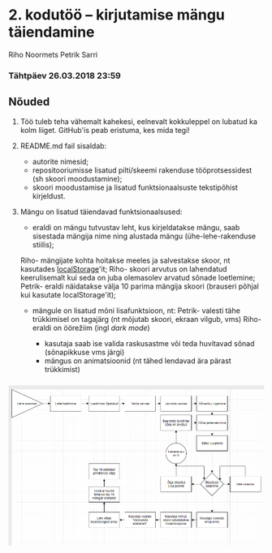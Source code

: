 # 2. kodutöö – kirjutamise mängu täiendamine

Riho Noormets
Petrik Sarri
### Tähtpäev 26.03.2018 23:59

## Nõuded

1. Töö tuleb teha vähemalt kahekesi, eelnevalt kokkuleppel on lubatud ka kolm liiget. GitHub'is peab eristuma, kes mida tegi!
1. README.md fail sisaldab:
    * autorite nimesid; 
    * repositooriumisse lisatud pilti/skeemi rakenduse tööprotsessidest (sh skoori moodustamine); 
    * skoori moodustamise ja lisatud funktsionaalsuste tekstipõhist kirjeldust.
1. Mängu on lisatud täiendavad funktsionaalsused:  
    * eraldi on mängu tutvustav leht, kus kirjeldatakse mängu, saab sisestada mängija nime ning alustada mängu (ühe-lehe-rakenduse stiilis); 
	
    Riho- mängijate kohta hoitakse meeles ja salvestakse skoor, nt kasutades [localStorage](https://www.w3schools.com/html/html5_webstorage.asp)'it; 
    Riho- skoori arvutus on lahendatud keerulisemalt kui seda on juba olemasolev arvatud sõnade loetlemine; 
    Petrik- eraldi näidatakse välja 10 parima mängija skoori (brauseri põhjal kui kasutate localStorage'it); 
	
    * mängule on lisatud mõni lisafunktsioon, nt:
        Petrik- valesti tähe trükkimisel on tagajärg (nt mõjutab skoori, ekraan vilgub, vms)
        Riho- eraldi on öörežiim (ingl *dark mode*)
		
		* kasutaja saab ise valida raskusastme või teda huvitavad sõnad (sõnapikkuse vms järgi)
        * mängus on animatsioonid (nt tähed lendavad ära pärast trükkimist)

###
![Joonis](Capture.PNG "Joonis rakenduse tööprotsessist")
